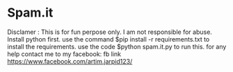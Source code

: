 # Spam.it
Disclamer : This is for fun perpose only.
I am not responsible for abuse.
Install python first.
use the command $pip install -r requirements.txt
to install the requirements.
use the code $python spam.it.py
to run this.
for any help contact me to my facebook:
fb link https://www.facebook.com/artim.jarpid123/

